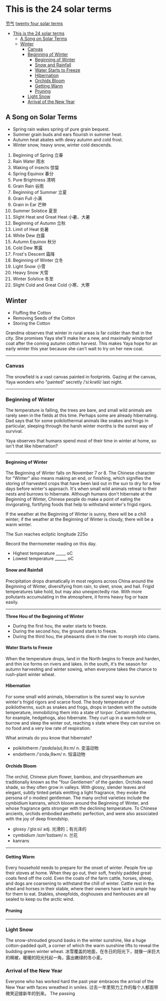 # This is the 24 solar terms

[节气](http://tv.cctv.com/special/24jq/jieqi/index.shtml)
[twenty four solar terms](../../../contents/english/twenty-four-solar-term.md)

- [This is the 24 solar terms](#this-is-the-24-solar-terms)
  - [A Song on Solar Terms](#a-song-on-solar-terms)
  - [Winter](#winter)
    - [Canvas](#canvas)
    - [Beginning of Winter](#beginning-of-winter)
      - [Beginning of Winter](#beginning-of-winter-1)
      - [Snow and Rainfall](#snow-and-rainfall)
      - [Water Starts to Freeze](#water-starts-to-freeze)
      - [Hibernation](#hibernation)
      - [Orchids Bloom](#orchids-bloom)
      - [Getting Warm](#getting-warm)
      - [Pruning](#pruning)
    - [Light Snow](#light-snow)
    - [Arrival of the New Year](#arrival-of-the-new-year)

## A Song on Solar Terms

- Spring rain wakes spring of pure grain bequest.
- Summer grain buds and ears flourish in summer heat.
- Autumn heat abates with dewy autumn and cold frost.
- Winter snow, heavy snow, winter cold descends.

1. Beginning of Spring 立春
2. Rain Water 雨水
3. Waking of insects 惊蛰
4. Spring Equinox 春分
5. Pure Brightness 清明
6. Grain Rain 谷雨
7. Beginning of Summer 立夏
8. Grain Full 小满
9. Grain in Ear 芒种
10. Summer Solstice 夏至
11. Slight Heat and Great Heat 小暑、大暑
12. Beginning of Autumn 立秋
13. Limit of Heat 处暑
14. White Dew 白露
15. Autumn Equinox 秋分
16. Cold Dew 寒露
17. Frost's Descent 霜降
18. Beginning of Winter 立冬
19. Light Snow 小雪
20. Heavy Snow 大雪
21. Winter Solstice 冬至
22. Slight Cold and Great Cold 小寒、大寒

## Winter

- Fluffing the Cotton
- Removing Seeds of the Cotton
- Storing the Cotton

Grandma observes that winter in rural areas is far colder than that in the city. She promises Yaya she'll make her a new, and maximally windproof coat after the coming autumn cotton harvest. This makes Yaya hope for an early winter this year because she can't wait to try on her new coat.

---

### Canvas

The snowfield is a vast canvas painted in footprints. Gazing at the canvas, Yaya wonders who "painted" secretly /ˈsiːkrətli/ last night.

---

### Beginning of Winter

The temperature is falling, the trees are bare, and small wild animals are rarely seen in the fields at this time. Perhaps some are already hibernating. Dad says that for some poikilothermal animals like snakes and frogs in particular, sleeping through the harsh winter months is the surest way of survival.

Yaya observes that humans spend most of their time in winter at home, so isn't that like hibernation?

---

#### Beginning of Winter

The Beginning of Winter falls on November 7 or 8. The Chinese character for "Winter" also means making an end, or finishing, which signifies the storing of harvested crops that have been laid out in the sun to dry for a few days before winter's approach. It's when small wild animals retreat to their nests and burrows to hibernate. Although humans don't hibernate at the Beginning of Winter, Chinese people do make a point of eating the invigorating, fortifying foods that help to withstand winter's frigid rigors.

If the weather at the Beginning of Winter is sunny, there will be a chill winter; if the weather at the Beginning of Winter is cloudy, there will be a warm winter.

The Sun reaches ecliptic longitude 225o

Record the thermometer reading on this day.

- Highest temperature _____ oC
- Lowest temperature ______ oC

#### Snow and Rainfall

Precipitation drops dramatically in most regions across China around the Beginning of Winter, diversifying from rain, to sleet, snow, and hail. Frigid temperatures take hold, but may also unexpectedly rise. With more pollutants accumulating in the atmosphere, it forms heavy fog or haze easily.

---

**Three Hou of the Beginning of Winter**

- During the first hou, the water starts to freeze.
- During the second hou, the ground starts to freeze.
- During the third hou, the pheasants dive in the river to morph into clams.

#### Water Starts to Freeze

When the temperature drops, land in the North begins to freeze and harden, and thin ice forms on rivers and lakes. In the south, it's the season for autumn harvesting and winter sowing, when everyone takes the chance to rush-plant winter wheat.

#### Hibernation

For some small wild animals, hibernation is the surest way to survive winter's frigid rigors and scarce food. The body temperature of poikilotherms, such as snakes and frogs, drops in tandem with the outside temperature, immobilizing them into a state of torpor. Certain endotherms, for example, hedgehogs, also hibernate. They curl up in a warm hole or burrow and sleep the winter out, reaching s state where they can survive on no food and a very low rate of respiration.

What animals do you know that hibernate?

- poikilotherm /'pɒɪkɪlə(ʊ),θɜːm/ n. 变温动物
- endotherm /'ɛndə,θɚm/ n. 恒温动物

#### Orchids Bloom

The orchid, Chinese plum flower, bamboo, and chrysanthemum are traditionally known as the "four Gentlemen" of the garden. Orchids need shade, so they often grow in valleys. With glossy, slender leaves and elegant, subtly tinted petals emitting a light fragrance, they evoke the persona of o modest gentleman. The many orchid varieties include the cymbidium kanrans, which bloom around the Beginning of Winter, and whose fragrance gets stronger with the declining temperature. To Chinese ancients, orchids embodied aesthetic perfection, and were also associated with the joy of deep friendship.

- glossy /ˈɡlɑːsi/ adj. 光滑的；有光泽的
- cymbidium /sɪm'bɪdɪəm/ n. 兰花
- kanrans

---

#### Getting Warm

Every household needs to prepare for the onset of winter. People fire up their stoves at home. When they go out, their soft, freshly padded great coats fend off the cold. Even the coats of the farm cattle, horses, sheep, and dogs are coarsening to withstand the chill of winter. Cattle rest in the shed and horses in their stable, where their owners have laid in ample hay for them to eat. Stables, sheepfolds, doghouses and henhouses are all sealed to keep ou the arctic wind.

#### Pruning

---

### Light Snow




The snow-shrouded ground basks in the winter sunshine, like a huge cotton-padded quilt, a corner of which the warm sunshine lifts to reveal the budding green winter wheat.
冰雪覆盖的地面，在冬日的阳光下，就像一床巨大的棉被，暖暖的阳光托起一角，露出嫩绿的冬小麦。

### Arrival of the New Year

Everyone who has worked hard the past year embraces the arrival of the New Year with faces wreathed in smiles.
过去一年里努力工作的每个人都面带微笑迎接新年的到来。
The passing
